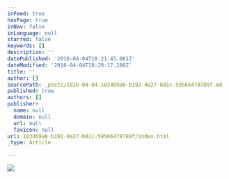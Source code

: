 ```yaml
---
inFeed: true
hasPage: true
inNav: false
inLanguage: null
starred: false
keywords: []
description: ''
datePublished: '2016-04-04T18:21:43.061Z'
dateModified: '2016-04-04T18:20:17.286Z'
title: ''
author: []
sourcePath: _posts/2016-04-04-1034b9a6-b192-4e27-b01c-59566478789f.md
published: true
authors: []
publisher:
  name: null
  domain: null
  url: null
  favicon: null
url: 1034b9a6-b192-4e27-b01c-59566478789f/index.html
_type: Article

---
```

![](https://the-grid-user-content.s3-us-west-2.amazonaws.com/6ccf79d1-7034-484e-8ae3-e03ad1a7617e.jpg)